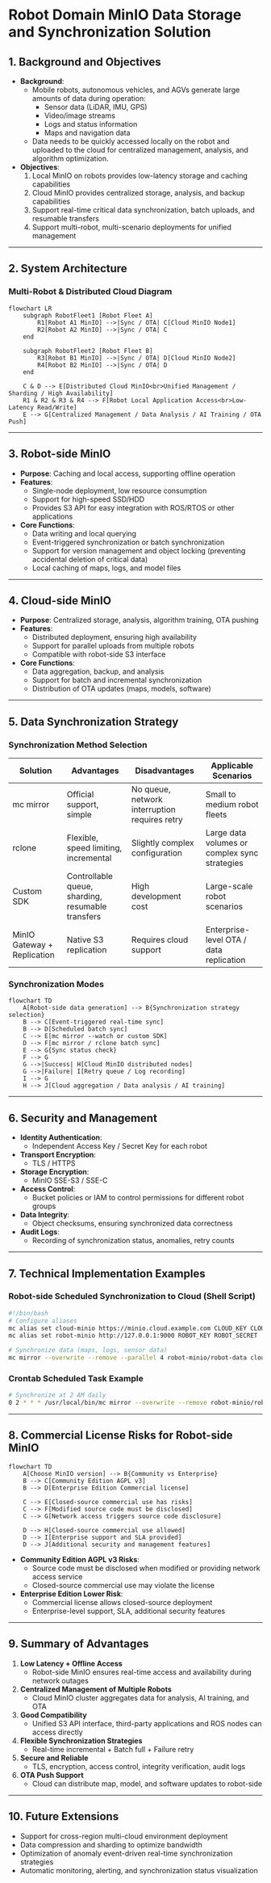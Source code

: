# Robot Domain MinIO Data Storage and Synchronization Solution

## 1. Background and Objectives

- **Background**:
  - Mobile robots, autonomous vehicles, and AGVs generate large amounts of data during operation:
    - Sensor data (LiDAR, IMU, GPS)
    - Video/image streams
    - Logs and status information
    - Maps and navigation data
  - Data needs to be quickly accessed locally on the robot and uploaded to the cloud for centralized management, analysis, and algorithm optimization.
- **Objectives**:
  1. Local MinIO on robots provides low-latency storage and caching capabilities
  2. Cloud MinIO provides centralized storage, analysis, and backup capabilities
  3. Support real-time critical data synchronization, batch uploads, and resumable transfers
  4. Support multi-robot, multi-scenario deployments for unified management

---

## 2. System Architecture

### Multi-Robot & Distributed Cloud Diagram

```mermaid
flowchart LR
    subgraph RobotFleet1 [Robot Fleet A]
        R1[Robot A1 MinIO] -->|Sync / OTA| C[Cloud MinIO Node1]
        R2[Robot A2 MinIO] -->|Sync / OTA| C
    end

    subgraph RobotFleet2 [Robot Fleet B]
        R3[Robot B1 MinIO] -->|Sync / OTA| D[Cloud MinIO Node2]
        R4[Robot B2 MinIO] -->|Sync / OTA| D
    end

    C & D --> E[Distributed Cloud MinIO<br>Unified Management / Sharding / High Availability]
    R1 & R2 & R3 & R4 --> F[Robot Local Application Access<br>Low-Latency Read/Write]
    E --> G[Centralized Management / Data Analysis / AI Training / OTA Push]
```

---

## 3. Robot-side MinIO

- **Purpose**: Caching and local access, supporting offline operation  
- **Features**:
  - Single-node deployment, low resource consumption
  - Support for high-speed SSD/HDD
  - Provides S3 API for easy integration with ROS/RTOS or other applications
- **Core Functions**:
  - Data writing and local querying
  - Event-triggered synchronization or batch synchronization
  - Support for version management and object locking (preventing accidental deletion of critical data)
  - Local caching of maps, logs, and model files

---

## 4. Cloud-side MinIO

- **Purpose**: Centralized storage, analysis, algorithm training, OTA pushing  
- **Features**:
  - Distributed deployment, ensuring high availability
  - Support for parallel uploads from multiple robots
  - Compatible with robot-side S3 interface
- **Core Functions**:
  - Data aggregation, backup, and analysis
  - Support for batch and incremental synchronization
  - Distribution of OTA updates (maps, models, software)

---

## 5. Data Synchronization Strategy

### Synchronization Method Selection

| Solution | Advantages | Disadvantages | Applicable Scenarios |
|------|------|------|----------|
| mc mirror | Official support, simple | No queue, network interruption requires retry | Small to medium robot fleets |
| rclone | Flexible, speed limiting, incremental | Slightly complex configuration | Large data volumes or complex sync strategies |
| Custom SDK | Controllable queue, sharding, resumable transfers | High development cost | Large-scale robot scenarios |
| MinIO Gateway + Replication | Native S3 replication | Requires cloud support | Enterprise-level OTA / data replication |

### Synchronization Modes

```mermaid
flowchart TD
    A[Robot-side data generation] --> B{Synchronization strategy selection}
    B --> C[Event-triggered real-time sync]
    B --> D[Scheduled batch sync]
    C --> E[mc mirror --watch or custom SDK]
    D --> F[mc mirror / rclone batch sync]
    E --> G{Sync status check}
    F --> G
    G -->|Success| H[Cloud MinIO distributed nodes]
    G -->|Failure| I[Retry queue / Log recording]
    I --> G
    H --> J[Cloud aggregation / Data analysis / AI training]
```

---

## 6. Security and Management

- **Identity Authentication**:
  - Independent Access Key / Secret Key for each robot
- **Transport Encryption**:
  - TLS / HTTPS
- **Storage Encryption**:
  - MinIO SSE-S3 / SSE-C
- **Access Control**:
  - Bucket policies or IAM to control permissions for different robot groups
- **Data Integrity**:
  - Object checksums, ensuring synchronized data correctness
- **Audit Logs**:
  - Recording of synchronization status, anomalies, retry counts

---

## 7. Technical Implementation Examples

### Robot-side Scheduled Synchronization to Cloud (Shell Script)

```bash
#!/bin/bash
# Configure aliases
mc alias set cloud-minio https://minio.cloud.example.com CLOUD_KEY CLOUD_SECRET
mc alias set robot-minio http://127.0.0.1:9000 ROBOT_KEY ROBOT_SECRET

# Synchronize data (maps, logs, sensor data)
mc mirror --overwrite --remove --parallel 4 robot-minio/robot-data cloud-minio/robot-data >> /var/log/minio-sync.log 2>&1
```

### Crontab Scheduled Task Example

```bash
# Synchronize at 2 AM daily
0 2 * * * /usr/local/bin/mc mirror --overwrite --remove robot-minio/robot-data cloud-minio/robot-data >> /var/log/minio-sync.log 2>&1
```

---

## 8. Commercial License Risks for Robot-side MinIO

```mermaid
flowchart TD
    A[Choose MinIO version] --> B{Community vs Enterprise}
    B --> C[Community Edition AGPL v3]
    B --> D[Enterprise Edition Commercial license]

    C --> E[Closed-source commercial use has risks]
    C --> F[Modified source code must be disclosed]
    C --> G[Network access triggers source code disclosure]

    D --> H[Closed-source commercial use allowed]
    D --> I[Enterprise support and SLA provided]
    D --> J[Additional security and management features]
```

- **Community Edition AGPL v3 Risks**:
  - Source code must be disclosed when modified or providing network access service
  - Closed-source commercial use may violate the license
- **Enterprise Edition Lower Risk**:
  - Commercial license allows closed-source deployment
  - Enterprise-level support, SLA, additional security features

---

## 9. Summary of Advantages

1. **Low Latency + Offline Access**  
   - Robot-side MinIO ensures real-time access and availability during network outages
2. **Centralized Management of Multiple Robots**  
   - Cloud MinIO cluster aggregates data for analysis, AI training, and OTA
3. **Good Compatibility**  
   - Unified S3 API interface, third-party applications and ROS nodes can access directly
4. **Flexible Synchronization Strategies**  
   - Real-time incremental + Batch full + Failure retry
5. **Secure and Reliable**  
   - TLS, encryption, access control, integrity verification, audit logs
6. **OTA Push Support**  
   - Cloud can distribute map, model, and software updates to robot-side

---

## 10. Future Extensions

- Support for cross-region multi-cloud environment deployment  
- Data compression and sharding to optimize bandwidth  
- Optimization of anomaly event-driven real-time synchronization strategies  
- Automatic monitoring, alerting, and synchronization status visualization
        